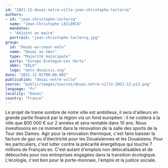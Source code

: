 ```yaml
---
id: "2021-12-douai-notre-ville-jean-christophe-leclercq"
authors:
- id: "jean-christophe-leclercq"
  name: "Jean-Christophe LECLERCQ"
  mandates: 
  - "Adjoint au maire"
  portrait: "jean-christophe-leclercq.jpg"
group:
  id: "douai-au-coeur-eelv"
  name: "Douai au Cœur"
  type: "Majorité municipale"
  party: "Europe Écologie-Les Verts"
  abbr: "EELV"
  logo: "eelv-douaisis.svg"
date: "2021-12-01T00:00:00Z"
publication: "douai-notre-ville"
source: "public/images/sources/douai-notre-ville-2021-12-p13.png"
language: "fr"
locality: "Douai"
country: "France"
---
```


Le projet de trame sombre de notre ville est ambitieux, il sera d'ailleurs en grande partie financé par la région via un fond européen : il ne coûtera à la ville que 800 000 € sur 2 années et sera rentable dans 10 ans. Nous investissons en ce moment dans la rénovation de la salle des sports de la Tour des Dames. Agir pour la rénovation thermique, c'est faire baisser la facture de gaz ou d'électricité pour les Douaisiennes et les Douaisiens. Pour les particuliers, c'est lutter contre la précarité énergétique qui touche 7 millions de Français·es. C'est autant d'emplois non délocalisables et de débouchés pour nos entreprises engagées dans la transition écologique. L'écologie, c'est bon pour le porte-monnaie, l'emploi et la justice sociale.

